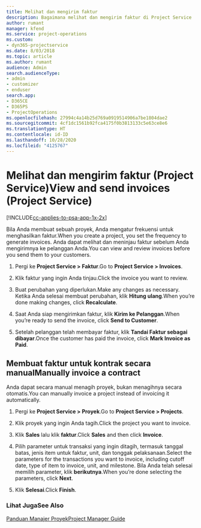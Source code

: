 ```yaml
---
title: Melihat dan mengirim faktur
description: Bagaimana melihat dan mengirim faktur di Project Service
author: rumant
manager: kfend
ms.service: project-operations
ms.custom:
- dyn365-projectservice
ms.date: 8/03/2018
ms.topic: article
ms.author: rumant
audience: Admin
search.audienceType:
- admin
- customizer
- enduser
search.app:
- D365CE
- D365PS
- ProjectOperations
ms.openlocfilehash: 27994c4a14b25d769a0919514906a7be1804dae2
ms.sourcegitcommit: 4cf1dc1561b92fca4175f0b3813133c5e63ce8e6
ms.translationtype: HT
ms.contentlocale: id-ID
ms.lasthandoff: 10/28/2020
ms.locfileid: "4125767"
---
```

# <a name="view-and-send-invoices-project-service"></a><span data-ttu-id="ea60f-103">Melihat dan mengirim faktur (Project Service)</span><span class="sxs-lookup"><span data-stu-id="ea60f-103">View and send invoices (Project Service)</span></span>

[!INCLUDE[cc-applies-to-psa-app-1x-2x](../includes/cc-applies-to-psa-app-1x-2x.md)]

<span data-ttu-id="ea60f-104">Bila Anda membuat sebuah proyek, Anda mengatur frekuensi untuk menghasilkan faktur.</span><span class="sxs-lookup"><span data-stu-id="ea60f-104">When you create a project, you set the frequency to generate invoices.</span></span> <span data-ttu-id="ea60f-105">Anda dapat melihat dan meninjau faktur sebelum Anda mengirimnya ke pelanggan Anda.</span><span class="sxs-lookup"><span data-stu-id="ea60f-105">You can view and review invoices before you send them to your customers.</span></span>  
  
1.  <span data-ttu-id="ea60f-106">Pergi ke **Project Service > Faktur**.</span><span class="sxs-lookup"><span data-stu-id="ea60f-106">Go to **Project Service > Invoices**.</span></span>  
  
2.  <span data-ttu-id="ea60f-107">Klik faktur yang ingin Anda tinjau.</span><span class="sxs-lookup"><span data-stu-id="ea60f-107">Click the invoice you want to review.</span></span>  
  
3.  <span data-ttu-id="ea60f-108">Buat perubahan yang diperlukan.</span><span class="sxs-lookup"><span data-stu-id="ea60f-108">Make any changes as necessary.</span></span> <span data-ttu-id="ea60f-109">Ketika Anda selesai membuat perubahan, klik **Hitung ulang**.</span><span class="sxs-lookup"><span data-stu-id="ea60f-109">When you’re done making changes, click **Recalculate**.</span></span>  
  
4.  <span data-ttu-id="ea60f-110">Saat Anda siap mengirimkan faktur, klik **Kirim ke Pelanggan**.</span><span class="sxs-lookup"><span data-stu-id="ea60f-110">When you’re ready to send the invoice, click **Send to Customer**.</span></span>  
  
5.  <span data-ttu-id="ea60f-111">Setelah pelanggan telah membayar faktur, klik **Tandai Faktur sebagai dibayar**.</span><span class="sxs-lookup"><span data-stu-id="ea60f-111">Once the customer has paid the invoice, click **Mark Invoice as Paid**.</span></span>  
  
## <a name="manually-invoice-a-contract"></a><span data-ttu-id="ea60f-112">Membuat faktur untuk kontrak secara manual</span><span class="sxs-lookup"><span data-stu-id="ea60f-112">Manually invoice a contract</span></span>  
 <span data-ttu-id="ea60f-113">Anda dapat secara manual menagih proyek, bukan menagihnya secara otomatis.</span><span class="sxs-lookup"><span data-stu-id="ea60f-113">You can manually invoice a project instead of invoicing it automatically.</span></span>  
  
1.  <span data-ttu-id="ea60f-114">Pergi ke **Project Service > Proyek**.</span><span class="sxs-lookup"><span data-stu-id="ea60f-114">Go to **Project Service > Projects**.</span></span>  
  
2.  <span data-ttu-id="ea60f-115">Klik proyek yang ingin Anda tagih.</span><span class="sxs-lookup"><span data-stu-id="ea60f-115">Click the project you want to invoice.</span></span>  
  
3.  <span data-ttu-id="ea60f-116">Klik **Sales** lalu klik **faktur**.</span><span class="sxs-lookup"><span data-stu-id="ea60f-116">Click **Sales** and then click **Invoice**.</span></span>  
  
4.  <span data-ttu-id="ea60f-117">Pilih parameter untuk transaksi yang ingin ditagih, termasuk tanggal batas, jenis item untuk faktur, unit, dan tonggak pelaksanaan.</span><span class="sxs-lookup"><span data-stu-id="ea60f-117">Select the parameters for the transactions you want to invoice, including cutoff date, type of item to invoice, unit, and milestone.</span></span> <span data-ttu-id="ea60f-118">Bila Anda telah selesai memilih parameter, klik **berikutnya**.</span><span class="sxs-lookup"><span data-stu-id="ea60f-118">When you’re done selecting the parameters, click **Next**.</span></span>  
  
5.  <span data-ttu-id="ea60f-119">Klik **Selesai**.</span><span class="sxs-lookup"><span data-stu-id="ea60f-119">Click **Finish**.</span></span>  
  
### <a name="see-also"></a><span data-ttu-id="ea60f-120">Lihat Juga</span><span class="sxs-lookup"><span data-stu-id="ea60f-120">See Also</span></span>  
 [<span data-ttu-id="ea60f-121">Panduan Manajer Proyek</span><span class="sxs-lookup"><span data-stu-id="ea60f-121">Project Manager Guide</span></span>](../psa/project-manager-guide.md)
